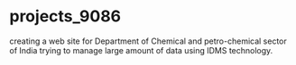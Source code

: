 # projects_9086
creating a web site for Department of Chemical and petro-chemical sector of India trying to manage large amount of data using IDMS technology.
